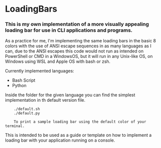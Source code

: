 # LoadingBars

### This is my own implementation of a more visually appealing loading bar for use in CLI applications and programs.

As a practice for me, I'm implementing the same loading bars in the basic 8 colors with
the use of ANSI escape sequences in as many languages as I can, due to the ANSI escapes
this code would not run as intended on PowerShell or CMD in a WindowsOS, but it will run
in any Unix-like OS, on Windows using WSL and Apple OS with bash or zsh.

Currently implemented languages:
- Bash Script
- Python


Inside the folder for the given language you can find the simplest implementation in th default
version file.

		./default.sh
        ./default.py
	 
		To print a sample loading bar using the default color of your terminal.

This is intended to be used as a guide or template on how to implement a loading bar with your
application running on a console.
